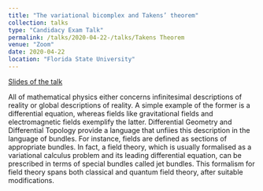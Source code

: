 ```yaml
---
title: "The variational bicomplex and Takens’ theorem"
collection: talks
type: "Candidacy Exam Talk"
permalink: /talks/2020-04-22-/talks/Takens Theorem
venue: "Zoom"
date: 2020-04-22
location: "Florida State University"
---
```


[Slides of the talk](/files/ATE-talk.pdf)

All of mathematical physics either concerns infinitesimal descriptions of reality or global descriptions of reality. A simple example of the former is a differential equation, whereas fields like gravitational fields and electromagnetic fields exemplify the latter. Differential Geometry and Differential Topology provide a language that unfiies this description in the language of bundles. For instance, fields are defined as sections of appropriate bundles. In fact, a field theory, which is usually formalised as a variational calculus problem and its leading differential equation, can be prescribed in terms of special bundles called jet bundles. This formalism for field theory spans both classical and quantum field theory, after suitable modifications.
